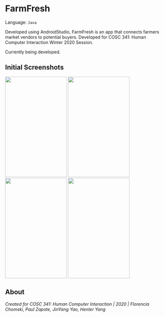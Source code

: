 # FarmFresh

Language: ``` Java ```

Developed using AndroidStudio, FarmFresh is an app that connects farmers market vendors to potential buyers. Developed for COSC 341: Human Computer Interaction Winter 2020 Session.

Currently being developed.

## Initial Screenshots
<img src="https://github.com/fchomski/FarmFresh/blob/master/screenshots/opening.jpg" width="200" height="325" />                        <img src="https://github.com/fchomski/FarmFresh/blob/master/screenshots/login.jpg" width="200" height="325" />                        <img src="https://github.com/fchomski/FarmFresh/blob/master/screenshots/buyorsell.jpg" width="200" height="325" />                    <img src="https://github.com/fchomski/FarmFresh/blob/master/screenshots/signup.jpg" width="200" height="325" />

## About
_Created for COSC 341: Human Computer Interaction | 2020 | Florencia Chomski, Paul Zapote, JinYang Yao, Henter Yang_
